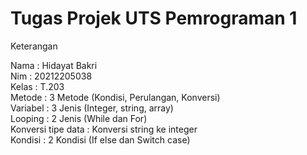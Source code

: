# Tugas Projek UTS Pemrograman 1 #
Keterangan

Nama               : Hidayat Bakri                               
Nim                : 20212205038                                 
Kelas              : T.203                                       
Metode             : 3 Metode (Kondisi, Perulangan, Konversi)    
Variabel           : 3 Jenis (Integer, string, array)            
Looping            : 2 Jenis (While dan For)                     
Konversi tipe data : Konversi string ke integer                  
Kondisi            : 2 Kondisi (If else dan Switch case)         
